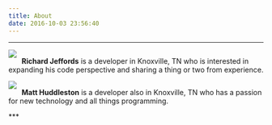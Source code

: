 ```yaml
---
title: About
date: 2016-10-03 23:56:40
---
```

***
<div style="display:table;">
    <img src="https://progblog.io/img/boo.png" style="display:block;float:left;margin-right:10px;" class="img-circle">
        <p>
            <strong>Richard Jeffords</strong> is a developer in Knoxville, TN who is interested in expanding his code perspective and sharing a thing or two from experience.
        </p>
</div>
<div style="display:table;">
    <img src="https://progblog.io/img/matt.jpg" style="display:block;float:left;margin-right:10px;" class="img-circle">
        <p>
            <strong>Matt Huddleston</strong> is a developer also in Knoxville, TN who has a passion for new technology and all things programming.
        </p>
</div>
***

